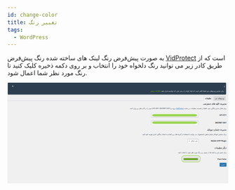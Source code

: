 ```yaml
---
id: change-color
title: تغییر رنگ
tags:
  - WordPress
---
```


به صورت پیش‌فرض رنگ لینک های ساخته شده رنگ پیش‌فرض [VidProtect][] است که از طریق کادر زیر می توانید
رنگ دلخواه خود را انتخاب
و بر روی دکمه ذخیره کلیک کنید تا رنگ مورد نظر شما اعمال شود.

![Image](./img/07.png) 

[VidProtect]: https://vidprotect.ir
